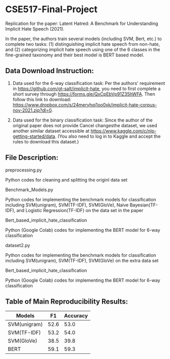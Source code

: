 # CSE517-Final-Project
Replication for the paper: Latent Hatred: A Benchmark for Understanding Implicit Hate Speech (2021).

In the paper, the authors train several models (including SVM, Bert, etc.) to complete two tasks: (1) distinguishing implicit hate speech from non-hate, and (2) categorizing implicit hate speech using one of the 6 classes in the fine-grained taxonomy and their best model is BERT based model. 

## Data Download Instruction:

1. Data used for the 6-way classification task: 
Per the authors' requirement in https://github.com/gt-salt/implicit-hate, you need to first complete a short survey through https://forms.gle/QxCpEbVp91Z35hWFA. Then follow this link to download: https://www.dropbox.com/s/24meryhqi1oo0xk/implicit-hate-corpus-nov-2021.zip?dl=0.

2. Data used for the binary classification task:
Since the author of the original paper does not provide Cancel changesthe dataset, we used another similar dataset accessible at https://www.kaggle.com/c/nlp-getting-started/data. (You also need to log in to Kaggle and accept the rules to download this dataset.)

## File Description:

preprocessing.py  

Python codes for cleaning and splitting the originl data set

Benchmark_Models.py  

Python codes for implementing the benchmark models for classification including SVM(unigram), SVM(TF-IDF), SVM(GloVe), Naive Bayesian(TF-IDF), and Logistic Regression(TF-IDF) on the data set in the paper

Bert_based_implicit_hate_classification

Python (Google Colab) codes for implementing the BERT model for 6-way classification

dataset2.py

Python codes for implementing the benchmark models for classification including SVM(unigram), SVM(TF-IDF), SVM(GloVe) on the extra data set 

Bert_based_implicit_hate_classification

Python (Google Colab) codes for implementing the BERT model for 6-way classification


## Table of Main Reproducibility Results:

| Models        | F1            | Accuracy      |
| ------------- | ------------- | ------------- |
| SVM(unigram)  | 52.6          | 53.0          |
| SVM(TF-IDF)   | 53.2          | 54.0          |
| SVM(GloVe)    | 38.5          | 39.8          |
| BERT          | 59.1          | 59.3          |

